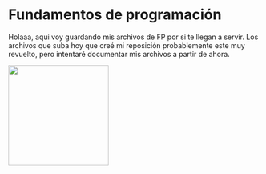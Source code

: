 # Fundamentos de programación
Holaaa, aqui voy guardando mis archivos de FP por si te llegan a servir. Los archivos que suba hoy que creé mi reposición probablemente este muy revuelto, pero intentaré documentar mis archivos a partir de ahora.

<img src="https://github.com/user-attachments/assets/a9241a0e-e77f-422a-a605-f27d99177947" width="200" />

